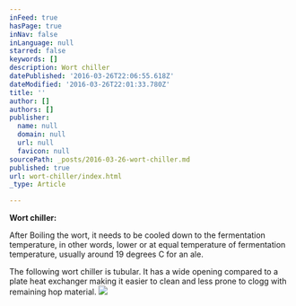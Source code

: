 ```yaml
---
inFeed: true
hasPage: true
inNav: false
inLanguage: null
starred: false
keywords: []
description: Wort chiller
datePublished: '2016-03-26T22:06:55.618Z'
dateModified: '2016-03-26T22:01:33.780Z'
title: ''
author: []
authors: []
publisher:
  name: null
  domain: null
  url: null
  favicon: null
sourcePath: _posts/2016-03-26-wort-chiller.md
published: true
url: wort-chiller/index.html
_type: Article

---
```

**Wort chiller:**

After Boiling the wort, it needs to be cooled down to the fermentation temperature, in other words, lower or at equal temperature of fermentation temperature, usually around 19 degrees C for an ale.

The following wort chiller is tubular. It has a wide opening compared to a plate heat  exchanger making it easier to clean and less prone to clogg with remaining hop material. ![](https://the-grid-user-content.s3-us-west-2.amazonaws.com/d737b55f-2b8d-4521-8199-b470d691a964.png)